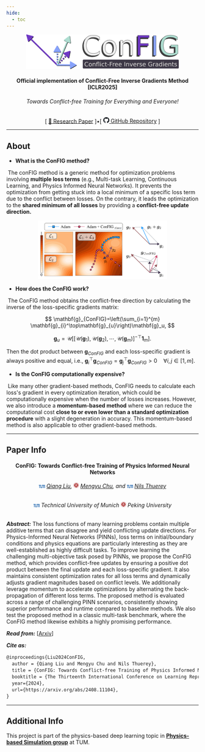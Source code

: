 ```yaml
---
hide:
  - toc
---
```


<p align="center">
  <img src="./assets/config.png" width="400"/>
</p>
<h4 align="center">Official implementation of Conflict-Free Inverse Gradients Method [ICLR2025]</h4>
<h6 align="center">Towards Conflict-free Training for Everything and Everyone!</h6>
<p align="center">
  [ <a href="https://arxiv.org/abs/2408.11104">📄 Research Paper</a> ]•[ <a href="https://github.com/tum-pbs/ConFIG"><img src="./assets/github.svg" width="16"> GitHub Repository</a> ]
</p>

---

## About

* **What is the ConFIG method?**

​	The conFIG method is a generic method for optimization problems involving **multiple loss terms** (e.g., Multi-task Learning, Continuous Learning, and Physics Informed Neural Networks). It prevents the optimization from getting stuck into a local minimum of a specific loss term due to the conflict between losses. On the contrary, it leads the optimization to the **shared minimum of all losses** by providing a **conflict-free update direction.**

<p align="center">
<img src="./assets/config_illustration.png" style="zoom: 33%;" />
</p>

* **How does the ConFIG work?**

​	The ConFIG method obtains the conflict-free direction by calculating the inverse of the loss-specific gradients matrix:

$$
\mathbf{g}_{ConFIG}=\left(\sum_{i=1}^{m} \mathbf{g}_{i}^\top\mathbf{g}_{u}\right)\mathbf{g}_u,
$$

$$
\mathbf{g}_u = \mathcal{U}\left[
[\mathcal{U}(\mathbf{g}_1),\mathcal{U}(\mathbf{g}_2),\cdots, \mathcal{U}(\mathbf{g}_m)]^{-\top} \mathbf{1}_m\right].
$$

Then the dot product between $\mathbf{g}_{ConFIG}$ and each loss-specific gradient is always positive and equal, i.e., $\mathbf{g}_{i}^{\top}\mathbf{g}_{ConFIG}=\mathbf{g}_{j}^{\top}\mathbf{g}_{ConFIG} > 0 \quad \forall i,j \in [1,m]$​.

* **Is the ConFIG computationally expensive?**

​	Like many other gradient-based methods, ConFIG needs to calculate each loss's gradient in every optimization iteration, which could be computationally expensive when the number of losses increases. However, we also introduce a **momentum-based method** where we can reduce the computational cost **close to or even lower than a standard optimization procedure** with a slight degeneration in accuracy. This momentum-based method is also applicable to other gradient-based methods.

---

## Paper Info

<h4 align="center">ConFIG: Towards Conflict-free Training of Physics Informed Neural Networks</h4>
<h6 align="center"><img src="./assets/TUM.svg" width="16"> <a href="https://qiauil.github.io/">Qiang Liu</a>, <img src="./assets/PKU.svg" width="14"> <a href="https://rachelcmy.github.io/">Mengyu Chu</a>, and <img src="./assets/TUM.svg" width="16"> <a href="https://ge.in.tum.de/about/n-thuerey/">Nils Thuerey</a></h6>

<h6 align="center">
    <img src="./assets/TUM.svg" width="16"> Technical University of Munich
    <img src="./assets/PKU.svg" width="14"> Peking University
</h6>

***Abstract:*** The loss functions of many learning problems contain multiple additive terms that can disagree and yield conflicting update directions. For Physics-Informed Neural Networks (PINNs), loss terms on initial/boundary conditions and physics equations are particularly interesting as they are well-established as highly difficult tasks. To improve learning the challenging multi-objective task posed by PINNs, we propose the ConFIG method, which provides conflict-free updates by ensuring a positive dot product between the final update and each loss-specific gradient. It also maintains consistent optimization rates for all loss terms and dynamically adjusts gradient magnitudes based on conflict levels. We additionally leverage momentum to accelerate optimizations by alternating the back-propagation of different loss terms. The proposed method is evaluated across a range of challenging PINN scenarios, consistently showing superior performance and runtime compared to baseline methods. We also test the proposed method in a classic multi-task benchmark, where the ConFIG method likewise exhibits a highly promising performance. 

***Read from:*** [[Arxiv](https://arxiv.org/abs/2408.11104)]

***Cite as:*** 

```latex
@inproceedings{Liu2024ConFIG,
  author = {Qiang Liu and Mengyu Chu and Nils Thuerey},
  title = {ConFIG: Towards Conflict-free Training of Physics Informed Neural Networks},
  booktitle = {The Thirteenth International Conference on Learning Representations},
  year={2024},
  url={https://arxiv.org/abs/2408.11104},
}
```

---

## Additional Info
This project is part of the physics-based deep learning topic in [**Physics-based Simulation group**](https://ge.in.tum.de/) at TUM.
